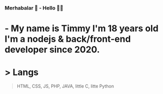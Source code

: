 ### Merhabalar 👋 - Hello 👋👐
# - My name is Timmy I'm 18 years old I'm a nodejs & back/front-end developer since 2020.

# > Langs
> HTML, CSS, JS, PHP, JAVA, little C, litte Python
<!--
**caniDev18/caniDev18** is a ✨ _special_ ✨ repository because its `README.md` (this file) appears on your GitHub profile.

Here are some ideas to get you started:

- 🔭 I’m currently working on ...
- 🌱 I’m currently learning ...
- 👯 I’m looking to collaborate on ...
- 🤔 I’m looking for help with ...
- 💬 Ask me about ...
- 📫 How to reach me: ...
- 😄 Pronouns: ...
- ⚡ Fun fact: ...
-->
